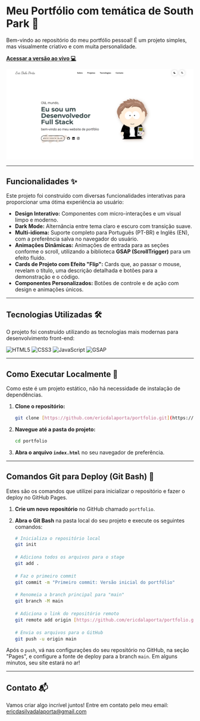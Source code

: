 # Meu Portfólio com temática de South Park 📜

Bem-vindo ao repositório do meu portfólio pessoal! É um projeto simples, mas visualmente criativo e com muita personalidade.

**[Acessar a versão ao vivo 💻](https://ericdalaporta.github.io/portfolio/)**

![Pré-visualização do Portfólio](assets/print-demo.png) 

---

## Funcionalidades ✨

Este projeto foi construído com diversas funcionalidades interativas para proporcionar uma ótima experiência ao usuário:

* **Design Interativo:** Componentes com micro-interações e um visual limpo e moderno.
* **Dark Mode:** Alternância entre tema claro e escuro com transição suave.
* **Multi-idioma:** Suporte completo para Português (PT-BR) e Inglês (EN), com a preferência salva no navegador do usuário.
* **Animações Dinâmicas:** Animações de entrada para as seções conforme o scroll, utilizando a biblioteca **GSAP (ScrollTrigger)** para um efeito fluido.
* **Cards de Projeto com Efeito "Flip":** Cards que, ao passar o mouse, revelam o título, uma descrição detalhada e botões para a demonstração e o código.
* **Componentes Personalizados:** Botões de controle e de ação com design e animações únicos.

---

## Tecnologias Utilizadas 🛠️

O projeto foi construído utilizando as tecnologias mais modernas para desenvolvimento front-end:

![HTML5](https://img.shields.io/badge/html5-%23E34F26.svg?style=for-the-badge&logo=html5&logoColor=white)
![CSS3](https://img.shields.io/badge/css3-%231572B6.svg?style=for-the-badge&logo=css3&logoColor=white)
![JavaScript](https://img.shields.io/badge/javascript-%23323330.svg?style=for-the-badge&logo=javascript&logoColor=%23F7DF1E)
![GSAP](https://img.shields.io/badge/gsap-88CE02?style=for-the-badge&logo=greensock&logoColor=white)

---

## Como Executar Localmente 📂

Como este é um projeto estático, não há necessidade de instalação de dependências.

1.  **Clone o repositório:**
    ```bash
    git clone [https://github.com/ericdalaporta/portfolio.git](https://github.com/ericdalaporta/portfolio.git)
    ```
2.  **Navegue até a pasta do projeto:**
    ```bash
    cd portfolio
    ```
3.  **Abra o arquivo `index.html`** no seu navegador de preferência.

---

## Comandos Git para Deploy (Git Bash) 🚀

Estes são os comandos que utilizei para inicializar o repositório e fazer o deploy no GitHub Pages.

1.  **Crie um novo repositório** no GitHub chamado `portfolio`.
2.  **Abra o Git Bash** na pasta local do seu projeto e execute os seguintes comandos:

    ```bash
    # Inicializa o repositório local
    git init

    # Adiciona todos os arquivos para o stage
    git add .

    # Faz o primeiro commit
    git commit -m "Primeiro commit: Versão inicial do portfólio"

    # Renomeia a branch principal para "main"
    git branch -M main

    # Adiciona o link do repositório remoto
    git remote add origin [https://github.com/ericdalaporta/portfolio.git](https://github.com/ericdalaporta/portfolio.git)

    # Envia os arquivos para o GitHub
    git push -u origin main
    ```

Após o `push`, vá nas configurações do seu repositório no GitHub, na seção "Pages", e configure a fonte de deploy para a branch `main`. Em alguns minutos, seu site estará no ar!

---

## Contato 📬

Vamos criar algo incrível juntos! Entre em contato pelo meu email: ericdasilvadalaporta@gmail.com
